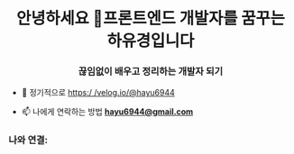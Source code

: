 <h1 align="center">안녕하세요 👋프론트엔드 개발자를 꿈꾸는 하유경입니다</h1>
<h3 align="center">끊임없이 배우고 정리하는 개발자 되기</h3>

- 📝 정기적으로 [https:/ /velog.io/@hayu6944](https://velog.io/@hayu6944)

- 📫 나에게 연락하는 방법 **hayu6944@gmail.com**

<h3 align="left">나와 연결:</h3 >
<p align="left">
</p>
